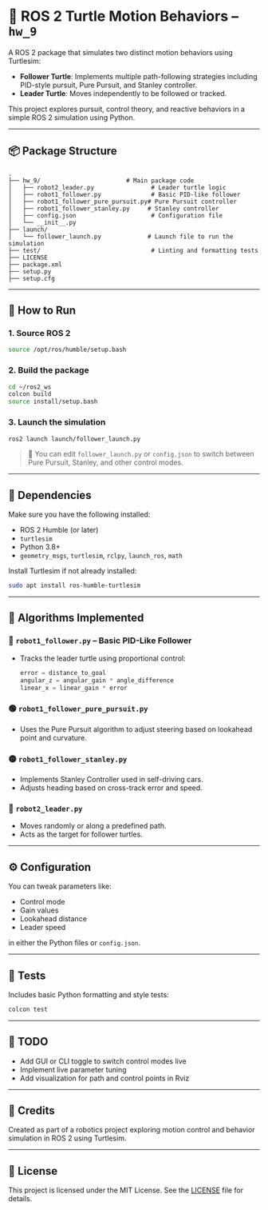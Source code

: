 # 🐢 ROS 2 Turtle Motion Behaviors – `hw_9`

A ROS 2 package that simulates two distinct motion behaviors using Turtlesim:

- **Follower Turtle**: Implements multiple path-following strategies including PID-style pursuit, Pure Pursuit, and Stanley controller.
- **Leader Turtle**: Moves independently to be followed or tracked.

This project explores pursuit, control theory, and reactive behaviors in a simple ROS 2 simulation using Python.

---

## 📦 Package Structure

```
.
├── hw_9/                        # Main package code
│   ├── robot2_leader.py                # Leader turtle logic
│   ├── robot1_follower.py              # Basic PID-like follower
│   ├── robot1_follower_pure_pursuit.py# Pure Pursuit controller
│   ├── robot1_follower_stanley.py     # Stanley controller
│   ├── config.json                     # Configuration file
│   └── __init__.py
├── launch/
│   └── follower_launch.py             # Launch file to run the simulation
├── test/                               # Linting and formatting tests
├── LICENSE
├── package.xml
├── setup.py
├── setup.cfg
```

---

## 🚀 How to Run

### 1. Source ROS 2
```bash
source /opt/ros/humble/setup.bash
```

### 2. Build the package
```bash
cd ~/ros2_ws
colcon build
source install/setup.bash
```

### 3. Launch the simulation
```bash
ros2 launch launch/follower_launch.py
```

> 🔧 You can edit `follower_launch.py` or `config.json` to switch between Pure Pursuit, Stanley, and other control modes.

---

## 📁 Dependencies

Make sure you have the following installed:

- ROS 2 Humble (or later)
- `turtlesim`
- Python 3.8+
- `geometry_msgs`, `turtlesim`, `rclpy`, `launch_ros`, `math`

Install Turtlesim if not already installed:
```bash
sudo apt install ros-humble-turtlesim
```

---

## 🤖 Algorithms Implemented

### 🔵 `robot1_follower.py` – Basic PID-Like Follower
- Tracks the leader turtle using proportional control:
  ```python
  error = distance_to_goal
  angular_z = angular_gain * angle_difference
  linear_x = linear_gain * error
  ```

### 🟢 `robot1_follower_pure_pursuit.py`
- Uses the Pure Pursuit algorithm to adjust steering based on lookahead point and curvature.

### 🟡 `robot1_follower_stanley.py`
- Implements Stanley Controller used in self-driving cars.
- Adjusts heading based on cross-track error and speed.

### 🔴 `robot2_leader.py`
- Moves randomly or along a predefined path.
- Acts as the target for follower turtles.

---

## ⚙️ Configuration

You can tweak parameters like:
- Control mode
- Gain values
- Lookahead distance
- Leader speed

in either the Python files or `config.json`.

---

## 🧪 Tests

Includes basic Python formatting and style tests:
```bash
colcon test
```

---

## 📌 TODO

- Add GUI or CLI toggle to switch control modes live
- Implement live parameter tuning
- Add visualization for path and control points in Rviz

---

## 🙌 Credits

Created as part of a robotics project exploring motion control and behavior simulation in ROS 2 using Turtlesim.

---

## 📜 License

This project is licensed under the MIT License. See the [LICENSE](LICENSE) file for details.
